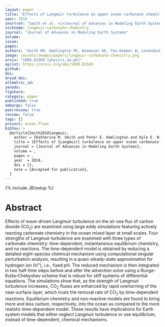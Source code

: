 ```yaml
---
layout: paper
title: "Effects of Langmuir turbulence on upper ocean carbonate chemistry"
year: 2018
shortref: "Smith et al. <i>Journal of Advances in Modeling Earth Systems</i> 2018"
nickname: langmuir-carbonate-chemistry
journal: "Journal of Advances in Modeling Earth Systems"
volume:
issue:
pages:
authors: "Smith KM, Hamlington PE, Niemeyer KE, Fox-Kemper B, Lovenduski NS"
image: /assets/images/papers/langmuir-carbonate-chemistry.png
arxiv: "1809.02509 [physics.ao-ph]"
eprint: https://arxiv.org/abs/1809.02509
github:
doi:
dryad_doi:
altmetric_id:
zenodo:
figshare:
category: paper
published: true
embargo: false
peerreview: true
review: false
tags: []
project: ocean-flows
bibtex: >
  @article{Smith2018langmuir,
    author = {Katherine M. Smith and Peter E. Hamlington and Kyle E. Niemeyer and Baylor Fox-Kemper and Nicole S. Lovenduski},
    title = {Effects of {Langmuir} turbulence on upper ocean carbonate chemistry},
    journal = {Journal of Advances in Modeling Earth Systems},
    volume = ,
    pages = ,
    year  = 2018,
    doi = {},
    note = {Accepted for publication},
  }
---
```

{% include JB/setup %}

# Abstract

Effects of wave-driven Langmuir turbulence on the air-sea flux of carbon dioxide (CO<sub>2</sub>) are examined using large eddy simulations featuring actively reacting carbonate chemistry in the ocean mixed layer at small scales. Four strengths of Langmuir turbulence are examined with three types of carbonate chemistry: time-dependent, instantaneous equilibrium chemistry, and no reactions. The time-dependent model is obtained by reducing a detailed eight-species chemical mechanism using computational singular perturbation analysis, resulting in a quasi-steady-state approximation for hydrogen ion (H<sup>+</sup>), i.e., fixed pH. The reduced mechanism is then integrated in two half-time steps before and after the advection solve using a Runge–Kutta–Chebyshev scheme that is robust for stiff systems of differential equations. The simulations show that, as the strength of Langmuir turbulence increases, CO<sub>2</sub> fluxes are enhanced by rapid overturning of the near-surface layer, which rivals the removal rate of CO<sub>2</sub> by time-dependent reactions. Equilibrium chemistry and non-reactive models are found to bring more and less carbon, respectively, into the ocean as compared to the more realistic time-dependent model. These results have implications for Earth system models that either neglect Langmuir turbulence or use equilibrium, instead of time-dependent, chemical mechanisms.
